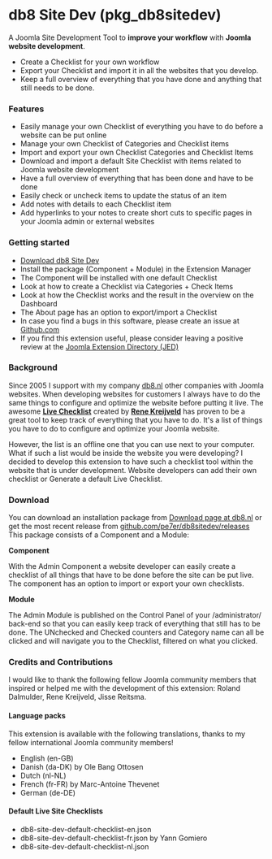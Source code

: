 db8 Site Dev (pkg_db8sitedev)
===============

A Joomla Site Development Tool to **improve your workflow** with **Joomla website development**.
- Create a Checklist for your own workflow
- Export your Checklist and import it in all the websites that you develop.
- Keep a full overview of everything that you have done and anything that still needs to be done.

### Features
- Easily manage your own Checklist of everything you have to do before a website can be put online
- Manage your own Checklist of Categories and Checklist items
- Import and export your own Checklist Categories and Checklist Items
- Download and import a default Site Checklist with items related to Joomla website development
- Have a full overview of everything that has been done and have to be done
- Easily check or uncheck items to update the status of an item
- Add notes with details to each Checklist item
- Add hyperlinks to your notes to create short cuts to specific pages in your Joomla admin or external websites

### Getting started
- [Download db8 Site Dev](http://www.db8.nl/en/download/components-download/db8-site-dev)
- Install the package (Component + Module) in the Extension Manager
- The Component will be installed with one default Checklist
- Look at how to create a Checklist via Categories + Check Items
- Look at how the Checklist works and the result in the overview on the Dashboard
- The About page has an option to export/import a Checklist
- In case you find a bugs in this software, please create an issue at [Github.com](https://github.com/pe7er/db8sitedev/issues)
- If you find this extension useful, please consider leaving a positive review at the [Joomla Extension Directory (JED)](http://extensions.joomla.org/extensions/extension/db8-site-dev)

### Background
Since 2005 I support with my company [db8.nl](http://www.db8.nl) other companies with Joomla websites.
When developing websites for customers I always have to do the same things to configure and optimize the website before putting it live.
The awesome **[Live Checklist](https://github.com/renekreijveld/livechecklist)** created by
**[Rene Kreijveld](http://www.renekreijveld.nl/)** has proven to be a great tool to keep track of everything that you have to do. 
It's a list of things you have to do to configure and optimize your Joomla website.

However, the list is an offline one that you can use next to your computer. What if such a list would be inside the website you were developing?
I decided to develop this extension to have such a checklist tool within the website that is under development.
Website developers can add their own checklist or Generate a default Live Checklist.

### Download
You can download an installation package from [Download page at db8.nl](http://www.db8.nl/en/download/components-download/db8-site-dev)
or get the most recent release from [github.com/pe7er/db8sitedev/releases](https://github.com/pe7er/db8sitedev/releases)
This package consists of a Component and a Module:

**Component**

With the Admin Component a website developer can easily create a checklist of all things that have to be done before the site can be put live.
The component has an option to import or export your own checklists.

**Module**

The Admin Module is published on the Control Panel of your /administrator/ back-end so that you can easily keep track of everything that still has to be done.
The UNchecked and Checked counters and Category name can all be clicked and will navigate you to the Checklist, filtered on what you clicked.

### Credits and Contributions
I would like to thank the following fellow Joomla community members that inspired or helped me with the development of this extension:
Roland Dalmulder, Rene Kreijveld, Jisse Reitsma.

#### Language packs
This extension is available with the following translations, thanks to my fellow international Joomla community members!
- English (en-GB)
- Danish (da-DK) by Ole Bang Ottosen
- Dutch (nl-NL)
- French (fr-FR) by Marc-Antoine Thevenet
- German (de-DE)

#### Default Live Site Checklists
- db8-site-dev-default-checklist-en.json
- db8-site-dev-default-checklist-fr.json by Yann Gomiero 
- db8-site-dev-default-checklist-nl.json